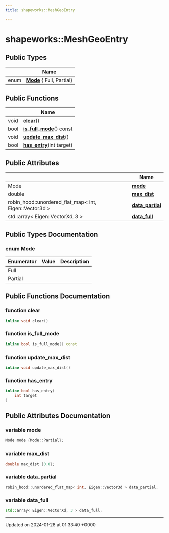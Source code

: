 ```yaml
---
title: shapeworks::MeshGeoEntry

---
```


# shapeworks::MeshGeoEntry





## Public Types

|                | Name           |
| -------------- | -------------- |
| enum| **[Mode](../Classes/structshapeworks_1_1MeshGeoEntry.md#enum-mode)** { Full, Partial} |

## Public Functions

|                | Name           |
| -------------- | -------------- |
| void | **[clear](../Classes/structshapeworks_1_1MeshGeoEntry.md#function-clear)**() |
| bool | **[is_full_mode](../Classes/structshapeworks_1_1MeshGeoEntry.md#function-is-full-mode)**() const |
| void | **[update_max_dist](../Classes/structshapeworks_1_1MeshGeoEntry.md#function-update-max-dist)**() |
| bool | **[has_entry](../Classes/structshapeworks_1_1MeshGeoEntry.md#function-has-entry)**(int target) |

## Public Attributes

|                | Name           |
| -------------- | -------------- |
| Mode | **[mode](../Classes/structshapeworks_1_1MeshGeoEntry.md#variable-mode)**  |
| double | **[max_dist](../Classes/structshapeworks_1_1MeshGeoEntry.md#variable-max-dist)**  |
| robin_hood::unordered_flat_map< int, Eigen::Vector3d > | **[data_partial](../Classes/structshapeworks_1_1MeshGeoEntry.md#variable-data-partial)**  |
| std::array< Eigen::VectorXd, 3 > | **[data_full](../Classes/structshapeworks_1_1MeshGeoEntry.md#variable-data-full)**  |

## Public Types Documentation

### enum Mode

| Enumerator | Value | Description |
| ---------- | ----- | ----------- |
| Full | |   |
| Partial | |   |




## Public Functions Documentation

### function clear

```cpp
inline void clear()
```


### function is_full_mode

```cpp
inline bool is_full_mode() const
```


### function update_max_dist

```cpp
inline void update_max_dist()
```


### function has_entry

```cpp
inline bool has_entry(
    int target
)
```


## Public Attributes Documentation

### variable mode

```cpp
Mode mode {Mode::Partial};
```


### variable max_dist

```cpp
double max_dist {0.0};
```


### variable data_partial

```cpp
robin_hood::unordered_flat_map< int, Eigen::Vector3d > data_partial;
```


### variable data_full

```cpp
std::array< Eigen::VectorXd, 3 > data_full;
```


-------------------------------

Updated on 2024-01-28 at 01:33:40 +0000